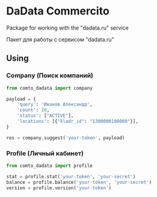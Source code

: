 # DaData Commercito
Package for working with the "dadata.ru" service

Пакет для работы с сервисом "dadata.ru"

## Using

### Company (Поиск компаний)
```python
from comto_dadata import company

payload = {
    'query': 'Иванов Александр',
    'count': 20,
    'status': ["ACTIVE"],
    'locations': [{"kladr_id": "1300000100000"}],
}

res = company.suggest('your-token', payload)
```

### Profile (Личный кабинет)

```python
from comto_dadata import profile

stat = profile.stat('your-token', 'your-secret')
balance = profile.balance('your-token', 'your-secret')
version = profile.version('your-token')
```
